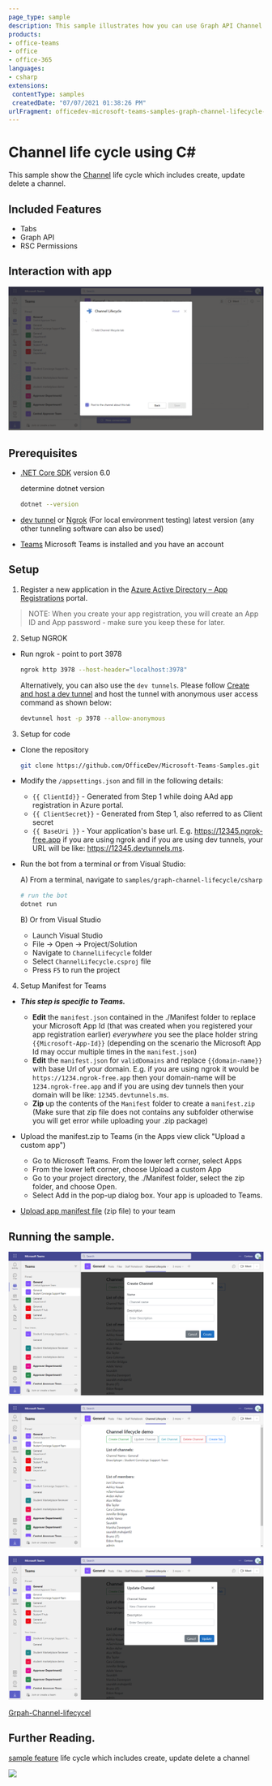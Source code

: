 ```yaml
---
page_type: sample
description: This sample illustrates how you can use Graph API Channel Life Cycle to call Graph APIs through teams tab.
products:
- office-teams
- office
- office-365
languages:
- csharp
extensions:
 contentType: samples
 createdDate: "07/07/2021 01:38:26 PM"
urlFragment: officedev-microsoft-teams-samples-graph-channel-lifecycle-csharp
---
```


# Channel life cycle using C#

This sample show the [Channel](https://docs.microsoft.com/en-us/graph/api/resources/channel?view=graph-rest-1.0) life cycle which includes create, update delete a channel.

## Included Features
* Tabs
* Graph API
* RSC Permissions

## Interaction with app

 ![](ChannelLifecycle/Images/ChannelLifeCycleModule.gif)

## Prerequisites
- [.NET Core SDK](https://dotnet.microsoft.com/download) version 6.0

  determine dotnet version
  ```bash
  dotnet --version
  ```
- [dev tunnel](https://learn.microsoft.com/en-us/azure/developer/dev-tunnels/get-started?tabs=windows) or [Ngrok](https://ngrok.com/download) (For local environment testing) latest version (any other tunneling software can also be used)
  
- [Teams](https://teams.microsoft.com) Microsoft Teams is installed and you have an account

## Setup
1. Register a new application in the [Azure Active Directory – App Registrations](https://go.microsoft.com/fwlink/?linkid=2083908) portal.

> NOTE: When you create your app registration, you will create an App ID and App password - make sure you keep these for later.

2. Setup NGROK
 - Run ngrok - point to port 3978

   ```bash
   ngrok http 3978 --host-header="localhost:3978"
   ```  

   Alternatively, you can also use the `dev tunnels`. Please follow [Create and host a dev tunnel](https://learn.microsoft.com/en-us/azure/developer/dev-tunnels/get-started?tabs=windows) and host the tunnel with anonymous user access command as shown below:

   ```bash
   devtunnel host -p 3978 --allow-anonymous
   ```

3. Setup for code

- Clone the repository

    ```bash
    git clone https://github.com/OfficeDev/Microsoft-Teams-Samples.git
    ```

- Modify the `/appsettings.json` and fill in the following details:
  - `{{ ClientId}}` - Generated from Step 1 while doing AAd app registration in Azure portal.
  - `{{ ClientSecret}}` - Generated from Step 1, also referred to as Client secret
  - `{{ BaseUri }}` - Your application's base url. E.g. https://12345.ngrok-free.app if you are using ngrok and if you are using dev tunnels, your URL will be like: https://12345.devtunnels.ms.

- Run the bot from a terminal or from Visual Studio:

  A) From a terminal, navigate to `samples/graph-channel-lifecycle/csharp`

  ```bash
  # run the bot
  dotnet run
  ```
  B) Or from Visual Studio
    - Launch Visual Studio
  - File -> Open -> Project/Solution
  - Navigate to `ChannelLifecycle` folder
  - Select `ChannelLifecycle.csproj` file
  - Press `F5` to run the project

 4. Setup Manifest for Teams
- __*This step is specific to Teams.*__
    - **Edit** the `manifest.json` contained in the ./Manifest folder to replace your Microsoft App Id (that was created when you registered your app registration earlier) *everywhere* you see the place holder string `{{Microsoft-App-Id}}` (depending on the scenario the Microsoft App Id may occur multiple times in the `manifest.json`)
    - **Edit** the `manifest.json` for `validDomains` and replace `{{domain-name}}` with base Url of your domain. E.g. if you are using ngrok it would be `https://1234.ngrok-free.app` then your domain-name will be `1234.ngrok-free.app` and if you are using dev tunnels then your domain will be like: `12345.devtunnels.ms`.
    - **Zip** up the contents of the `Manifest` folder to create a `manifest.zip` (Make sure that zip file does not contains any subfolder otherwise you will get error while uploading your .zip package)

- Upload the manifest.zip to Teams (in the Apps view click "Upload a custom app")
   - Go to Microsoft Teams. From the lower left corner, select Apps
   - From the lower left corner, choose Upload a custom App
   - Go to your project directory, the ./Manifest folder, select the zip folder, and choose Open.
   - Select Add in the pop-up dialog box. Your app is uploaded to Teams.
- [Upload app manifest file](https://docs.microsoft.com/en-us/microsoftteams/platform/concepts/deploy-and-publish/apps-upload#load-your-package-into-teams) (zip file) to your team

## Running the sample.

  ![](ChannelLifecycle/Images/Image1.PNG)

  ![](ChannelLifecycle/Images/Image2.PNG)

  ![](ChannelLifecycle/Images/Image3.PNG)
  
  [Grpah-Channel-lifecycel](https://learn.microsoft.com/en-us/microsoftteams/plan-teams-lifecycle)
  
## Further Reading.

 [sample feature](https://docs.microsoft.com/en-us/graph/api/resources/channel?view=graph-rest-1.0) life cycle which includes create, update delete a channel
  
 



<img src="https://pnptelemetry.azurewebsites.net/microsoft-teams-samples/samples/graph-channel-lifecycle-csharp" />